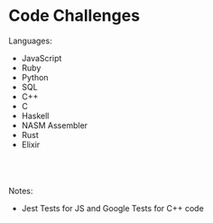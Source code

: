 # Code Challenges

Languages:

- JavaScript
- Ruby
- Python
- SQL
- C++
- C
- Haskell
- NASM Assembler
- Rust
- Elixir

<br /><br /><br />
Notes:

- Jest Tests for JS and Google Tests for C++ code

